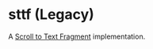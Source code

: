 # sttf (Legacy)
A [Scroll to Text Fragment](https://wicg.github.io/scroll-to-text-fragment/) implementation.

